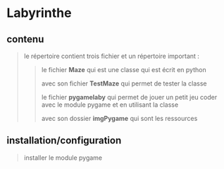 # Labyrinthe  

## contenu  
> le répertoire contient trois fichier et un répertoire important :   
>> le fichier **Maze** qui est une classe qui est écrit en python   
>>  
>> avec son fichier **TestMaze** qui permet de tester la classe  
>>      
>> le fichier **pygamelaby** qui permet de jouer un petit jeu coder avec le module pygame et en utilisant la classe   
>>  
>> avec son dossier **imgPygame** qui sont les ressources    

## installation/configuration  
> installer le module pygame  
